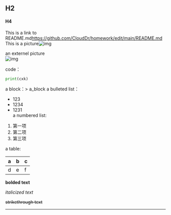 ## H2  

#### H4  
     
     
This is a link to README.md<https://github.com/CloudDr/homework/edit/main/README.md>       
This is a picture![img](2.png)    



an externel picture   
![img](https://th.bing.com/th/id/R1a7636a5a2afe9982c8f08a2fd3d2c07?rik=3bWdb1HkhfMhKg&riu=http%3a%2f%2fp.store.itangyuan.com%2fp%2fchapter%2fattachment%2fEgEte_2Tetb%2fEg6setfW4g-vEgjTe_-VeTuNjcerIHoUg7iU665q4hEUiNi19g9MjCY.jpg&ehk=MX6l3mgfhUXgoWO20%2bsIXe%2fYgezHYzHdfSPF5evsbzg%3d&risl=&pid=ImgRaw)   

code：   
```python
print(cxk)
```   
a block：> a_block
a bulleted list：   
* 123   
* 1234    
* 1231  
a numbered list:   
1. 第一项   
2. 第二项  
3. 第三项    
 
a table:   

 | a | b | c |  
 |---|---|---|  
 | d | e | f |
  
**bolded text**  

*italicized text*  

~~strikethrough text~~  

  
***
